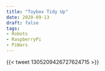 ```yaml
---
title: "Toybox Tidy Up"
date: 2020-09-13
draft: false
tags:
- Robots
- RaspberryPi
- PiWars
---
```


<!--more-->
{{< tweet 1305209426727624715 >}}